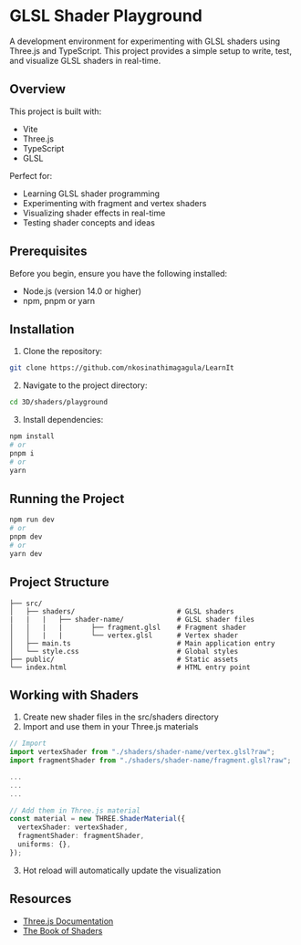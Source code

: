 # GLSL Shader Playground

A development environment for experimenting with GLSL shaders using Three.js and TypeScript. This project provides a simple setup to write, test, and visualize GLSL shaders in real-time.

## Overview

This project is built with:
- Vite
- Three.js
- TypeScript
- GLSL

Perfect for:
- Learning GLSL shader programming
- Experimenting with fragment and vertex shaders
- Visualizing shader effects in real-time
- Testing shader concepts and ideas

## Prerequisites

Before you begin, ensure you have the following installed:
- Node.js (version 14.0 or higher)
- npm, pnpm or yarn

## Installation

1. Clone the repository:
```bash
git clone https://github.com/nkosinathimagagula/LearnIt
```

2. Navigate to the project directory:
```bash
cd 3D/shaders/playground
```

3. Install dependencies:
```bash
npm install
# or
pnpm i
# or
yarn

```

## Running the Project
```bash
npm run dev
# or
pnpm dev
# or
yarn dev

```

## Project Structure
```text
├── src/
│   ├── shaders/                         # GLSL shaders 
|   |   |   ├── shader-name/             # GLSL shader files
│   │   |   |       ├── fragment.glsl    # Fragment shader
│   │   |   |       └── vertex.glsl      # Vertex shader
│   ├── main.ts                          # Main application entry
│   └── style.css                        # Global styles
├── public/                              # Static assets
└── index.html                           # HTML entry point
```

## Working with Shaders
1. Create new shader files in the src/shaders directory
2. Import and use them in your Three.js materials
```typescript
// Import
import vertexShader from "./shaders/shader-name/vertex.glsl?raw";
import fragmentShader from "./shaders/shader-name/fragment.glsl?raw";

...
...
...

// Add them in Three.js material
const material = new THREE.ShaderMaterial({
  vertexShader: vertexShader,
  fragmentShader: fragmentShader,
  uniforms: {},
});

```
3. Hot reload will automatically update the visualization

## Resources
- [Three.js Documentation](https://threejs.org/docs/)
- [The Book of Shaders](https://thebookofshaders.com/)
